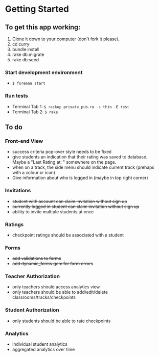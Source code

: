 # Getting Started

## To get this app working:

1. Clone it down to your computer (don't fork it please).
2. cd curry
3. bundle install
4. rake db:migrate
5. rake db:seed

### Start development environment
- `$ foreman start`

### Run tests
- Terminal Tab 1: `$ rackup private_pub.ru -s thin -E test`
- Terminal Tab 2: `$ rake`

## To do

### Front-end View
- success criteria pop-over style needs to be fixed
- give students an indication that their rating was saved to database. Maybe a "Last Rating at: <time>" somewhere on the page.
- when on a track, the side menu should indicate current track (prehaps with a colour or icon)
- Give information about who is logged in (maybe in top right corner)

### Invitations
- ~~student with account can claim invitation without sign up~~
- ~~currently logged in student can claim invitation without sign up~~
- ability to invite multiple students at once

### Ratings
- checkpoint ratings should be associated with a student

### Forms
- ~~add validations to forms~~
- ~~add dynamic_forms gem for form errors~~

### Teacher Authorization
- only teachers should access analytics view
- only teachers should be able to add/edit/delete classrooms/tracks/checkpoints

### Student Authorization
- only students should be able to rate checkpoints

### Analytics
- individual student analytics
- aggregated analytics over time
